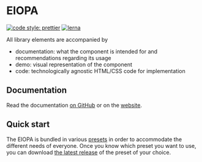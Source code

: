 # EIOPA

[![code style: prettier](https://img.shields.io/badge/code_style-prettier-ff69b4.svg?style=flat-square)](https://github.com/prettier/prettier)
[![lerna](https://img.shields.io/badge/maintained%20with-lerna-cc00ff.svg)](https://lernajs.io/)

All library elements are accompanied by

* documentation: what the component is intended for and recommendations regarding its usage
* demo: visual representation of the component
* code: technologically agnostic HTML/CSS code for implementation

## Documentation

Read the documentation [on GitHub](docs/README.md) or on the [website](https://eiopa.netlify.com/).

## Quick start

The EIOPA is bundled in various [presets](docs/03-presets.md) in order to accommodate the different needs of everyone. Once you know which preset you want to use, you can download [the latest release](https://github.com/ec-europa/eiopa-styleguide/releases/latest) of the preset of your choice.
